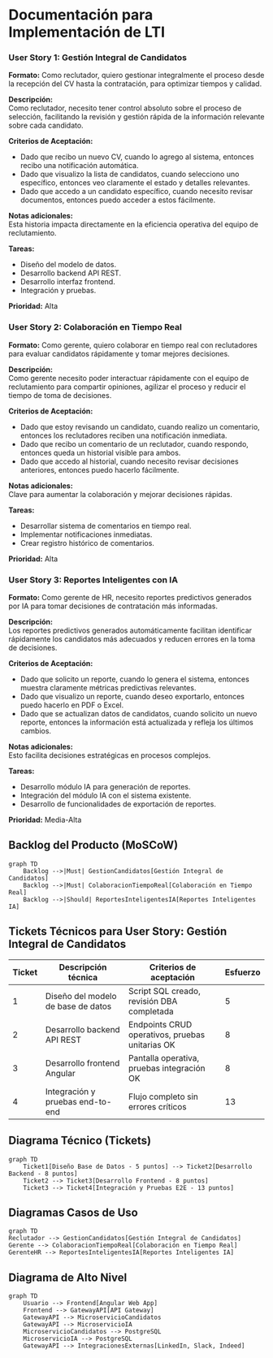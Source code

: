 
# Documentación para Implementación de LTI

### User Story 1: Gestión Integral de Candidatos

**Formato:** Como reclutador, quiero gestionar integralmente el proceso desde la recepción del CV hasta la contratación, para optimizar tiempos y calidad.

**Descripción:**  
Como reclutador, necesito tener control absoluto sobre el proceso de selección, facilitando la revisión y gestión rápida de la información relevante sobre cada candidato.

**Criterios de Aceptación:**  
- Dado que recibo un nuevo CV, cuando lo agrego al sistema, entonces recibo una notificación automática.
- Dado que visualizo la lista de candidatos, cuando selecciono uno específico, entonces veo claramente el estado y detalles relevantes.
- Dado que accedo a un candidato específico, cuando necesito revisar documentos, entonces puedo acceder a estos fácilmente.

**Notas adicionales:**  
Esta historia impacta directamente en la eficiencia operativa del equipo de reclutamiento.

**Tareas:**  
- Diseño del modelo de datos.
- Desarrollo backend API REST.
- Desarrollo interfaz frontend.
- Integración y pruebas.

**Prioridad:** Alta

### User Story 2: Colaboración en Tiempo Real

**Formato:** Como gerente, quiero colaborar en tiempo real con reclutadores para evaluar candidatos rápidamente y tomar mejores decisiones.

**Descripción:**  
Como gerente necesito poder interactuar rápidamente con el equipo de reclutamiento para compartir opiniones, agilizar el proceso y reducir el tiempo de toma de decisiones.

**Criterios de Aceptación:**  
- Dado que estoy revisando un candidato, cuando realizo un comentario, entonces los reclutadores reciben una notificación inmediata.
- Dado que recibo un comentario de un reclutador, cuando respondo, entonces queda un historial visible para ambos.
- Dado que accedo al historial, cuando necesito revisar decisiones anteriores, entonces puedo hacerlo fácilmente.

**Notas adicionales:**  
Clave para aumentar la colaboración y mejorar decisiones rápidas.

**Tareas:**  
- Desarrollar sistema de comentarios en tiempo real.
- Implementar notificaciones inmediatas.
- Crear registro histórico de comentarios.

**Prioridad:** Alta

### User Story 3: Reportes Inteligentes con IA

**Formato:** Como gerente de HR, necesito reportes predictivos generados por IA para tomar decisiones de contratación más informadas.

**Descripción:**  
Los reportes predictivos generados automáticamente facilitan identificar rápidamente los candidatos más adecuados y reducen errores en la toma de decisiones.

**Criterios de Aceptación:**  
- Dado que solicito un reporte, cuando lo genera el sistema, entonces muestra claramente métricas predictivas relevantes.
- Dado que visualizo un reporte, cuando deseo exportarlo, entonces puedo hacerlo en PDF o Excel.
- Dado que se actualizan datos de candidatos, cuando solicito un nuevo reporte, entonces la información está actualizada y refleja los últimos cambios.

**Notas adicionales:**  
Esto facilita decisiones estratégicas en procesos complejos.

**Tareas:**  
- Desarrollo módulo IA para generación de reportes.
- Integración del módulo IA con el sistema existente.
- Desarrollo de funcionalidades de exportación de reportes.

**Prioridad:** Media-Alta

## Backlog del Producto (MoSCoW)
```mermaid
graph TD
    Backlog -->|Must| GestionCandidatos[Gestión Integral de Candidatos]
    Backlog -->|Must| ColaboracionTiempoReal[Colaboración en Tiempo Real]
    Backlog -->|Should| ReportesInteligentesIA[Reportes Inteligentes IA]
```
## Tickets Técnicos para User Story: Gestión Integral de Candidatos

| Ticket | Descripción técnica                       | Criterios de aceptación                         | Esfuerzo |
|--------|-------------------------------------------|-------------------------------------------------|----------|
| 1      | Diseño del modelo de base de datos        | Script SQL creado, revisión DBA completada      | 5        |
| 2      | Desarrollo backend API REST               | Endpoints CRUD operativos, pruebas unitarias OK | 8        |
| 3      | Desarrollo frontend Angular               | Pantalla operativa, pruebas integración OK      | 8        |
| 4      | Integración y pruebas end-to-end          | Flujo completo sin errores críticos             | 13       |

## Diagrama Técnico (Tickets)
```mermaid
graph TD
    Ticket1[Diseño Base de Datos - 5 puntos] --> Ticket2[Desarrollo Backend - 8 puntos]
    Ticket2 --> Ticket3[Desarrollo Frontend - 8 puntos]
    Ticket3 --> Ticket4[Integración y Pruebas E2E - 13 puntos]
```

## Diagramas Casos de Uso
```mermaid
graph TD
Reclutador --> GestionCandidatos[Gestión Integral de Candidatos]
Gerente --> ColaboracionTiempoReal[Colaboración en Tiempo Real]
GerenteHR --> ReportesInteligentesIA[Reportes Inteligentes IA]
```

## Diagrama de Alto Nivel
```mermaid
graph TD
    Usuario --> Frontend[Angular Web App]
    Frontend --> GatewayAPI[API Gateway]
    GatewayAPI --> MicroservicioCandidatos
    GatewayAPI --> MicroservicioIA
    MicroservicioCandidatos --> PostgreSQL
    MicroservicioIA --> PostgreSQL
    GatewayAPI --> IntegracionesExternas[LinkedIn, Slack, Indeed]
```